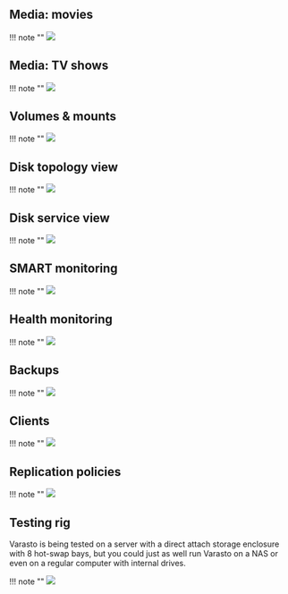 
Media: movies
-------------

!!! note ""
	![](guide_storing-movies-endresult.png)


Media: TV shows
---------------

!!! note ""
	![](guide_storing-tvshows-endresult.png)


Volumes & mounts
----------------

!!! note ""
	![](screenshot_volumes-and-mounts.png)


Disk topology view
------------------

!!! note ""
	![](screenshot_topology-view.png)


Disk service view
-----------------

!!! note ""
	![](screenshot_service-view.png)


SMART monitoring
----------------

!!! note ""
	![](guide_setting-up-smart-monitoring-smart.png)


Health monitoring
-----------------

!!! note ""
	![](screenshot_health-monitoring.png)


Backups
-------

!!! note ""
	![](metadata-backup/backuplist.png)


Clients
-------

!!! note ""
	![](screenshot_clients.png)


Replication policies
--------------------

!!! note ""
	![](screenshot_replication-policies.png)


Testing rig
-----------

Varasto is being tested on a server with a direct attach storage enclosure with 8 hot-swap
bays, but you could just as well run Varasto on a NAS or even on a regular computer with
internal drives.

!!! note ""
	![](varasto-qnap-tr-004.jpg)
